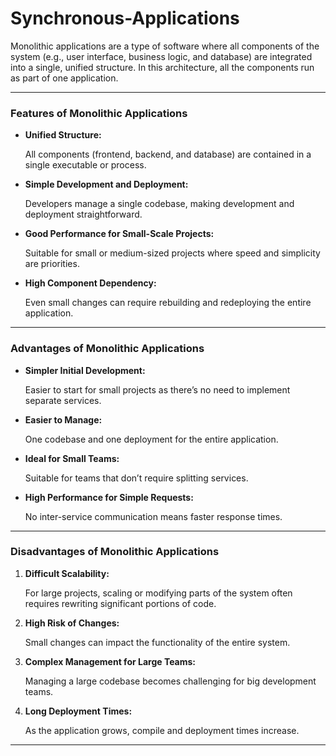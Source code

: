 # Synchronous-Applications

Monolithic applications are a type of software where all components of the system (e.g., user interface, business logic, and database) are integrated into a single, unified structure. In this architecture, all the components run as part of one application.

---

### Features of Monolithic Applications

- **Unified Structure:**
    
    All components (frontend, backend, and database) are contained in a single executable or process.
    
- **Simple Development and Deployment:**
    
    Developers manage a single codebase, making development and deployment straightforward.
    
- **Good Performance for Small-Scale Projects:**
    
    Suitable for small or medium-sized projects where speed and simplicity are priorities.
    
- **High Component Dependency:**
    
    Even small changes can require rebuilding and redeploying the entire application.
    

---

### Advantages of Monolithic Applications

- **Simpler Initial Development:**
    
    Easier to start for small projects as there’s no need to implement separate services.
    
- **Easier to Manage:**
    
    One codebase and one deployment for the entire application.
    
- **Ideal for Small Teams:**
    
    Suitable for teams that don’t require splitting services.
    
- **High Performance for Simple Requests:**
    
    No inter-service communication means faster response times.
    

---

### Disadvantages of Monolithic Applications

1. **Difficult Scalability:**
    
    For large projects, scaling or modifying parts of the system often requires rewriting significant portions of code.
    
2. **High Risk of Changes:**
    
    Small changes can impact the functionality of the entire system.
    
3. **Complex Management for Large Teams:**
    
    Managing a large codebase becomes challenging for big development teams.
    
4. **Long Deployment Times:**
    
    As the application grows, compile and deployment times increase.
    

---

